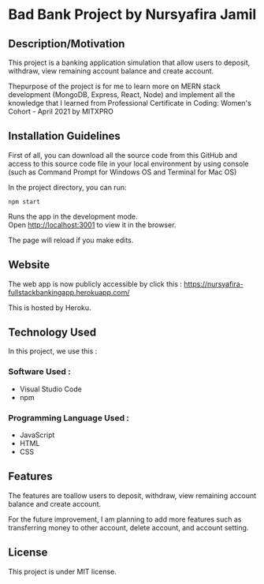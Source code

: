# Bad Bank Project by Nursyafira Jamil

## Description/Motivation

This project is a banking application simulation that allow users to deposit, withdraw, view remaining account balance and create account. 

Thepurpose of the project is for me to learn more on MERN stack development (MongoDB, Express, React, Node) and implement all the knowledge that I learned from Professional Certificate in Coding: Women's Cohort - April 2021 by MITXPRO

## Installation Guidelines

First of all, you can download all the source code from this GitHub and access to this source code file in your local environment by using console (such as Command Prompt for Windows OS and Terminal for Mac OS)

In the project directory, you can run:

 ```npm start```

Runs the app in the development mode.\
Open [http://localhost:3001](http://localhost:3001) to view it in the browser.

The page will reload if you make edits.

## Website

The web app is now publicly accessible by click this : https://nursyafira-fullstackbankingapp.herokuapp.com/

This is hosted by Heroku.


## Technology Used

In this project, we use this :

### Software Used :
* Visual Studio Code
* npm

### Programming Language Used :
* JavaScript
* HTML
* CSS

## Features

The features are toallow users to deposit, withdraw, view remaining account balance and create account. 

For the future improvement, I am planning to add more features such as transferring money to other account, delete account, and account setting.

## License

This project is under MIT license.
